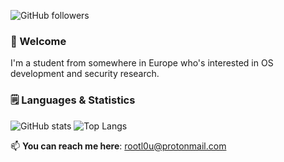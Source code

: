 ![GitHub followers](https://img.shields.io/github/followers/rootlou?label=Followers)

### 👋 Welcome

I'm a student from somewhere in Europe who's interested in OS development and security research.

### 🗒️ Languages & Statistics

![GitHub stats](https://github-readme-stats.vercel.app/api?username=rootu&show_icons=true&theme=tokyonight)
![Top Langs](https://github-readme-stats.vercel.app/api/top-langs/?username=rootlou&theme=tokyonight)

📫 **You can reach me here**: rootl0u@protonmail.com
